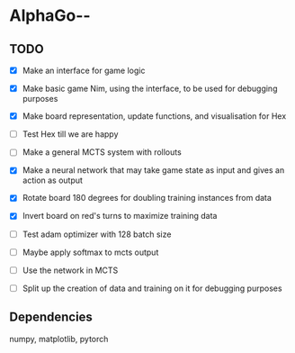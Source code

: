 # AlphaGo--


## TODO

- [x] Make an interface for game logic
- [x] Make basic game Nim, using the interface, to be used for debugging purposes
- [x] Make board representation, update functions, and visualisation for Hex
- [ ] Test Hex till we are happy
- [ ] Make a general MCTS system with rollouts

- [x] Make a neural network that may take game state as input and gives an action as output
- [x] Rotate board 180 degrees for doubling training instances from data
- [x] Invert board on red's turns to maximize training data
- [ ] Test adam optimizer with 128 batch size
- [ ] Maybe apply softmax to mcts output
- [ ] Use the network in MCTS
- [ ] Split up the creation of data and training on it for debugging purposes

## Dependencies

numpy, matplotlib, pytorch

